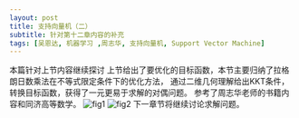 ```yaml
---
layout: post
title: 支持向量机（二）
subtitle: 针对第十二章内容的补充
tags: [吴恩达, 机器学习 ,周志华, 支持向量机, Support Vector Machine]
---
```

本篇针对上节内容继续探讨
上节给出了要优化的目标函数，本节主要归纳了拉格朗日数乘法在不等式限定条件下的优化方法，
通过二维几何理解给出KKT条件，转换目标函数，获得了一元更易于求解的对偶问题。
参考了周志华老师的书籍内容和同济高等数学。
![fig1](https://naibaowjk.github.io/img/2019-09-06-支持向量机（二）/1.jpg)
![fig2](https://naibaowjk.github.io/img/2019-09-06-支持向量机（二）/2.jpg)
下一章节将继续讨论求解问题。
